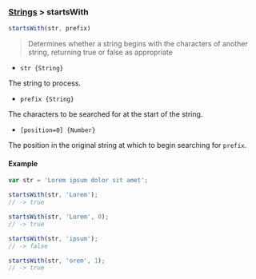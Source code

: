 ### [Strings](../) > startsWith

```js
startsWith(str, prefix)
```

> Determines whether a string begins with the characters of another string, returning true or false as appropriate

- `str {String}`

The string to process.

- `prefix {String}`

The characters to be searched for at the start of the string.

- `[position=0] {Number}`

The position in the original string at which to begin searching for `prefix`.

#### Example
```js
var str = 'Lorem ipsum dolor sit amet';

startsWith(str, 'Lorem');
// -> true

startsWith(str, 'Lorem', 0);
// -> true

startsWith(str, 'ipsum');
// -> false

startsWith(str, 'orem', 1);
// -> true
```
